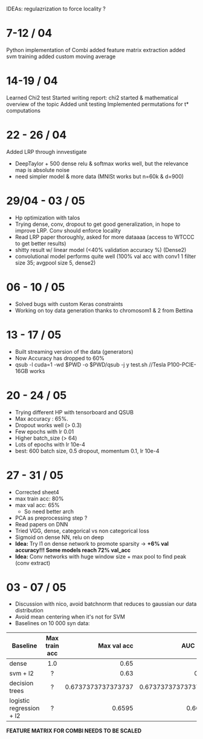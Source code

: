 IDEAs:  regulazrization to force locality ?


# 7-12 / 04

Python implementation of Combi
added feature matrix extraction
added svm training
added custom moving average

# 14-19 / 04

Learned Chi2 test
Started writing report: chi2 started & mathematical overview of the topic
Added unit testing
Implemented permutations for t* computations

# 22 - 26 / 04

Added LRP through innvestigate
- DeepTaylor + 500 dense relu & softmax works well, but the relevance map is absolute noise
- need simpler model & more data (MNISt works but n=60k & d=900)

# 29/04 - 03 / 05

- Hp optimization with talos
- Trying dense, conv, dropout to get good generalization, in hope to improve LRP. Conv should enforce locality
- Read LRP paper thoroughly, asked for more dataaaa (access to WTCCC to get better results)
- shitty result w/ linear model (<40% validation accuracy %) (Dense2)
- convolutional model performs quite well (100% val acc with conv1 1 filter size 35; avgpool size 5, dense2)

# 06 - 10 / 05

- Solved bugs with custom Keras constraints
- Working on toy data generation thanks to chromosom1 & 2 from Bettina

# 13 - 17 / 05

- Built streaming version of the data (generators)
- Now Accuracy has dropped to 60%
- qsub -l cuda=1 -wd $PWD -o $PWD/qsub -j y test.sh   //Tesla P100-PCIE-16GB works

# 20 - 24 / 05

- Trying different HP with tensorboard and QSUB
- Max accuracy : 65%. 
- Dropout works well (> 0.3)
- Few epochs with lr 0.01
- Higher batch_size (> 64)
- Lots of epochs with lr 10e-4
- best: 600 batch size, 0.5 dropout, momentum 0.1, lr 10e-4

# 27 - 31 / 05

- Corrected sheet4
- max train acc: 80%
- max val acc: 65%
    -   So need better arch
- PCA as preprocessing step ?
- Read papers on DNN 
- Tried VGG, dense, categorical vs non categorical loss
- Sigmoid on dense NN, relu on deep
- **Idea:** Try l1 on dense network to promote sparsity -> **+6% val accuracy!!! Some models reach 72% val_acc**
- **Idea:** Conv networks with huge window size + max pool to find peak (conv extract)

# 03 - 07 /  05

- Discussion with nico, avoid batchnorm that reduces to gaussian our data distribution
- Avoid mean centering when it's not for SVM
- Baselines on 10 000 syn data:  

| Baseline   | Max train acc | Max val acc      | AUC Roc         |
| ------------- |:-------------:| -----:           |-----: |
| dense         | 1.0           | 0.65               |
| svm + l2           | ?             |   0.63         |   0.67 |  Not implemented |
| decision trees | ?             |   0.6737373737373737         |   0.6737373737373737 |
| logistic regression + l2| ?        |     0.6595        |    0.6629 |
  
  **FEATURE MATRIX FOR COMBI NEEDS TO BE SCALED**
